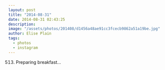 ```yaml
---
layout: post
title: "2014-08-31"
date: 2014-08-31 02:43:25
description: 
image: "/assets/photos/201408/d1456a48ae91cc3fcecb9862a51a19be.jpg"
author: Elise Plain
tags: 
  - photos
  - instagram
---
```


513. Preparing breakfast...
<p></p>
